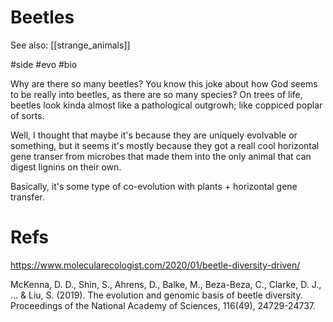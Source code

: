 # Beetles

See also: [[strange_animals]]

#side #evo #bio


Why are there so many beetles? You know this joke about how God seems to be really into beetles, as there are so many species? On trees of life, beetles look kinda almost like a pathological outgrowh; like coppiced poplar of sorts.

Well, I thought that maybe it's because they are uniquely evolvable or something, but it seems it's mostly because they got a reall cool horizontal gene transer from microbes that made them into the only animal that can digest lignins on their own.

Basically, it's some type of co-evolution with plants + horizontal gene transfer.

# Refs

https://www.molecularecologist.com/2020/01/beetle-diversity-driven/

McKenna, D. D., Shin, S., Ahrens, D., Balke, M., Beza-Beza, C., Clarke, D. J., ... & Liu, S. (2019). The evolution and genomic basis of beetle diversity. Proceedings of the National Academy of Sciences, 116(49), 24729-24737.